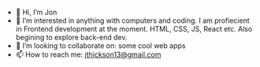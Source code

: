 - 👋 Hi, I’m Jon
- 👀 I’m interested in anything with computers and coding. I am profiecient in Frontend development at the moment. HTML, CSS, JS, React etc. Also begining to explore back-end dev.
- 💞️ I’m looking to collaborate on: some cool web apps
- 📫 How to reach me: jthickson13@gmail.com

<!---
z0onic/z0onic is a ✨ special ✨ repository because its `README.md` (this file) appears on your GitHub profile.
You can click the Preview link to take a look at your changes.
--->
